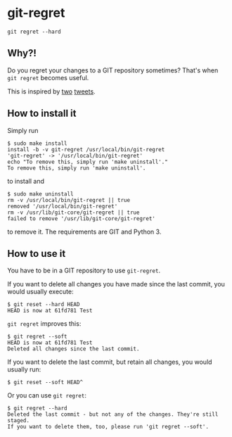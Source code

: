 # git-regret
`git regret --hard`

## Why?! ##

Do you regret your changes to a GIT repository sometimes? That's when `git regret` becomes useful.

This is inspired by [two](https://twitter.com/RebeccaSlatkin/status/623720926358687744) [tweets](https://twitter.com/Lee_Ars/status/624576071678033922).

## How to install it ##

Simply run

    $ sudo make install
    install -b -v git-regret /usr/local/bin/git-regret
    'git-regret' -> '/usr/local/bin/git-regret'
    echo "To remove this, simply run 'make uninstall'."
    To remove this, simply run 'make uninstall'.

to install and

    $ sudo make uninstall
    rm -v /usr/local/bin/git-regret || true
    removed '/usr/local/bin/git-regret'
    rm -v /usr/lib/git-core/git-regret || true
    failed to remove '/usr/lib/git-core/git-regret'

to remove it.
The requirements are GIT and Python 3.

## How to use it ##

You have to be in a GIT repository to use `git-regret`.

If you want to delete all changes you have made since the last commit, you would usually execute:

    $ git reset --hard HEAD
    HEAD is now at 61fd781 Test

`git regret` improves this:

    $ git regret --soft
    HEAD is now at 61fd781 Test
    Deleted all changes since the last commit.

If you want to delete the last commit, but retain all changes, you would usually run:

    $ git reset --soft HEAD^

Or you can use `git regret`:

    $ git regret --hard
    Deleted the last commit - but not any of the changes. They're still staged.
    If you want to delete them, too, please run 'git regret --soft'.
